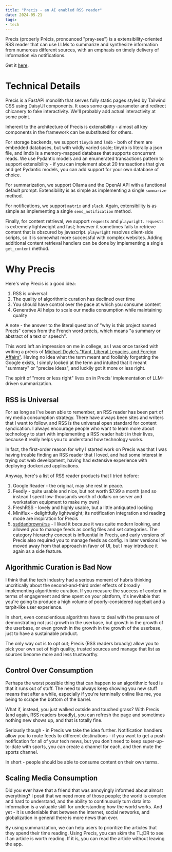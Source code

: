 ```yaml
---
title: "Precis - an AI enabled RSS reader"
date: 2024-05-21
tags:
- tech
---
```

Precis (properly Précis, pronounced "pray-see") is a extensibility-oriented RSS reader that can use LLMs to summarize and synthesize information from numerous different sources, with an emphasis on timely delivery of information via notifications. 

Get it [here](https://github.com/leozqin/precis).

# Technical Details
Precis is a FastAPI monolith that serves fully static pages styled by Tailwind CSS using DaisyUI components. It uses some query-parameter and redirect chicanery to fake interactivity. We'll probably add actual interactivity at some point.

Inherent to the architecture of Precis is extensibility - almost all key components in the framework can be substituted for others.

For storage backends, we support `tinydb` and `lmdb` - both of them are embedded databases, but with wildly varied scale; tinydb is literally a json file, and lmdb is a memory-mapped database that supports concurrent reads. We use Pydantic models and an enumerated transactions pattern to support extensibility - if you can implement about 20 transactions that give and get Pydantic models, you can add support for your own database of choice.

For summarization, we support Ollama and the OpenAI API with a functional default prompt. Extensibility is as simple as implementing a single `summarize` method.

For notifications, we support `matrix` and `slack`. Again, extensibility is as simple as implementing a single `send_notification` method.

Finally, for content retrieval, we support `requests` and `playwright`. `requests` is extremely lightweight and fast; however it sometimes fails to retrieve content that is obscured by javascript. `playwright` resolves client-side scripts, so it is somewhat more successful with complex websites. Adding additional content retrieval handlers can be done by implementing a single `get_content` method.

# Why Precis
Here's why Precis is a good idea:

1. RSS is universal
2. The quality of algorithmic curation has declined over time
3. You should have control over the pace at which you consume content
4. Generative AI helps to scale our media consumption while maintaining quality

A note - the answer to the literal question of "why is this project named Precis" comes from the French word précis, which means "a summary or abstract of a text or speech". 

This word left an impression on me in college, as I was once tasked with writing a précis of [Michael Doyle's "Kant, Liberal Legacies, and Foreign Affairs"](https://web.archive.org/web/20140216082244/http://www.politics.ubc.ca/fileadmin/user_upload/poli_sci/Faculty/price/Debating_the_Democratic_Peace__Doyle.pdf). Having no idea what the term meant and foolishly forgetting the Google exists, I simply looked at the term and intuited that it meant "summary" or "precise ideas", and luckily got it more or less right.

The spirit of "more or less right" lives on in Precis' implementation of LLM-driven summarization.

## RSS is Universal
For as long as I've been able to remember, an RSS reader has been part of my media consumption strategy. There have always been sites and writers that I want to follow, and RSS is the universal open standard for content syndication. I always encourage people who want to learn more about technology to start with implementing a RSS reader habit in their lives, because it really helps you to understand how technology works.

In fact, the first-order reason for why I started work on Precis was that I was having trouble finding an RSS reader that I loved, and had some interest in trying out web development, having had extensive experience with deploying dockerized applications.

Anyway, here's a list of RSS reader products that I tried before:

1. Google Reader - the original, may she rest in peace.
2. Feedly - quite usable and nice, but not worth $7.99 a month (and so instead I spent low-thousands worth of dollars on server and workstation equipment to make my own)
3. FreshRSS - lovely and highly usable, but a little antiquated looking
4. Miniflux - delightfully lightweight; its notification integration and reading mode are inspiration for Precis
5. [ssddanbrown/rss](https://github.com/ssddanbrown/rss) - I liked it because it was quite modern looking, and allowed you to manage feeds as config files and set categories. The category hierarchy concept is influential in Precis, and early versions of Precis also required you to manage feeds as config. In later versions I've moved away from that approach in favor of UI, but I may introduce it again as a side feature.

## Algorithmic Curation is Bad Now
I think that the tech industry had a serious moment of hubris thinking uncritically about the second-and-third order effects of broadly implementing algorithmic curation. If you measure the success of content in terms of engagement and time spent on your platform, it's inevitable that you're going to produce a high volume of poorly-considered ragebait and a tarpit-like user experience.

In short, even conscientious algorithms have to deal with the pressure of demonstrating not just growth in the userbase, but growth in the growth of the userbase, or even growth in the growth in the growth of the userbase, just to have a sustainable product.

The only way out is to opt out; Precis (RSS readers broadly) allow you to pick your own set of high quality, trusted sources and manage that list as sources become more and less trustworthy.

## Control Over Consumption
Perhaps the worst possible thing that can happen to an algorithmic feed is that it runs out of stuff. The need to always keep showing you new stuff means that after a while, especially if you're terminally online like me, you being to scrape the bottom of the barrel.

What if, instead, you just walked outside and touched grass? With Precis (and again, RSS readers broadly), you can refresh the page and sometimes nothing new shows up, and that is totally fine.

Seriously though - in Precis we take the idea further. Notification handlers allow you to route feeds to different destinations - if you want to get a push notification for all of your tech news, but you don't need to keep super-up-to-date with sports, you can create a channel for each, and then mute the sports channel.

In short - people should be able to consume content on their own terms.

## Scaling Media Consumption
Did you ever have that a friend that was annoyingly informed about almost everything? I posit that we need more of those people; the world is complex and hard to understand, and the ability to continuously turn data into information is a valuable skill for understanding how the world works. And yet - it is undeniable that between the internet, social networks, and globalization in general there is more news than ever.

By using summarization, we can help users to prioritize the articles that they spend their time reading. Using Precis, you can skim the TL;DR to see if an article is worth reading. If it is, you can read the article without leaving the app.

